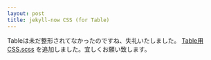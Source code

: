 ```yaml
---
layout: post
title: jekyll-now CSS (for Table)
---
```


Tableは未だ整形されてなかったのですね、失礼いたしました。
[Table用CSS.scss](https://github.com/xinolinx/xinolinx.github.io/blob/master/_sass/_table.scss) を追加しました。宜しくお願い致します。
